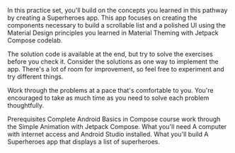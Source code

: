 In this practice set, you'll build on the concepts you learned in this pathway by creating a Superheroes app. This app focuses on creating the components necessary to build a scrollable list and a polished UI using the Material Design principles you learned in Material Theming with Jetpack Compose codelab.

The solution code is available at the end, but try to solve the exercises before you check it. Consider the solutions as one way to implement the app. There's a lot of room for improvement, so feel free to experiment and try different things.

Work through the problems at a pace that's comfortable to you. You're encouraged to take as much time as you need to solve each problem thoughtfully.

Prerequisites
Complete Android Basics in Compose course work through the Simple Animation with Jetpack Compose.
What you'll need
A computer with internet access and Android Studio installed.
What you'll build
A Superheroes app that displays a list of superheroes.

